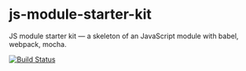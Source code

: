 # js-module-starter-kit
JS module starter kit — a skeleton of an JavaScript module with babel, webpack, mocha.

[![Build Status](https://travis-ci.org/Zmoki/js-module-starter-kit.svg)](https://travis-ci.org/Zmoki/js-module-starter-kit)
